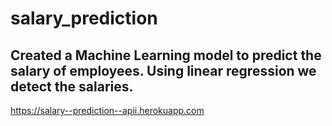 # salary_prediction

## Created a Machine Learning model to predict the salary of employees. Using linear regression we detect the salaries.

https://salary--prediction--apii.herokuapp.com
